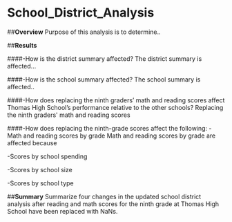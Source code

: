 # School_District_Analysis

##**Overview**
 Purpose of this analysis is to determine.. 
 
 ##**Results**
 
 ####-How is the district summary affected?
 The district summary is affected...
 
####-How is the school summary affected?
The school summary is affected.. 

####-How does replacing the ninth graders’ math and reading scores affect Thomas High School’s performance relative to the other schools?
Replacing the ninth graders' math and reading scores 

####-How does replacing the ninth-grade scores affect the following:
-Math and reading scores by grade
Math and reading scores by grade are affected because

-Scores by school spending

-Scores by school size

-Scores by school type

##**Summary**
 Summarize four changes in the updated school district analysis after reading and math scores for the ninth grade at Thomas High School have been replaced with NaNs.
